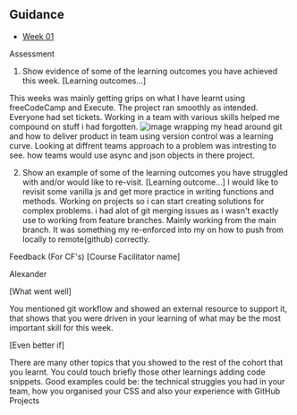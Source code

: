 ## Guidance

- [Week 01](https://learn.foundersandcoders.com/course/syllabus/developer/week01-project01-basics/learning-outcomes/)
  

Assessment
1. Show evidence of some of the learning outcomes you have achieved this week.
[Learning outcomes...]

This weeks was mainly getting grips on what I have learnt using freeCodeCamp and Execute. The project ran smoothly as intended. Everyone had set tickets.
Working in a team with various skills helped me compound on stuff i had forgotten. 
![image](https://github.com/user-attachments/assets/d412e29c-fd8b-4dea-9a56-606f5f3352ab)
wrapping my head around git and how to deliver product in team using version control was a learning curve. Looking at diffrent teams approach to a problem was intresting to see.
how teams would use async and json objects in there project.


2. Show an example of some of the learning outcomes you have struggled with and/or would like to re-visit.
[Learning outcome...]
I would like to revisit some vanilla js and get more practice in writing functions and methods. Working on projects so i can start creating solutions for complex problems.
i had alot of git merging issues as i wasn't exactly use to working from feature branches. Mainly working from the main branch. It was something my re-enforced into my on how to push from locally to remote(github) correctly.

Feedback (For CF's)
[Course Facilitator name]

Alexander

[What went well]

You mentioned git workflow and showed an external resource to support it, that shows that you were driven in your learning of what may be the most important skill for this week.

[Even better if]

There are many other topics that you showed to the rest of the cohort that you learnt. You could touch briefly those other learnings adding code snippets. Good examples could be: the technical struggles you had in your team, how you organised your CSS and also your experience with GitHub Projects
